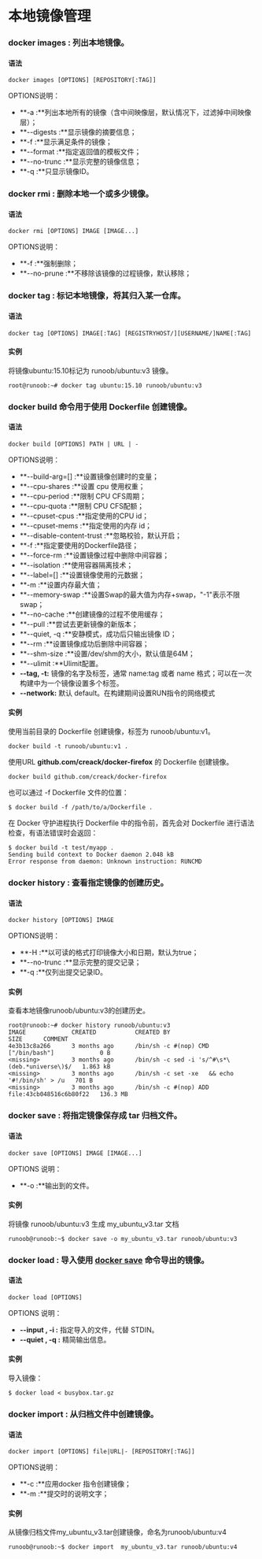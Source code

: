 # 本地镜像管理

### **docker images :** 列出本地镜像。

#### 语法

```text
docker images [OPTIONS] [REPOSITORY[:TAG]]
```

OPTIONS说明：

* **-a :**列出本地所有的镜像（含中间映像层，默认情况下，过滤掉中间映像层）；
* **--digests :**显示镜像的摘要信息；
* **-f :**显示满足条件的镜像；
* **--format :**指定返回值的模板文件；
* **--no-trunc :**显示完整的镜像信息；
* **-q :**只显示镜像ID。

### **docker rmi :** 删除本地一个或多少镜像。

#### 语法

```text
docker rmi [OPTIONS] IMAGE [IMAGE...]
```

OPTIONS说明：

* **-f :**强制删除；
* **--no-prune :**不移除该镜像的过程镜像，默认移除；

### **docker tag :** 标记本地镜像，将其归入某一仓库。

#### 语法

```text
docker tag [OPTIONS] IMAGE[:TAG] [REGISTRYHOST/][USERNAME/]NAME[:TAG]
```

#### 实例

将镜像ubuntu:15.10标记为 runoob/ubuntu:v3 镜像。

```text
root@runoob:~# docker tag ubuntu:15.10 runoob/ubuntu:v3
```



### **docker build** 命令用于使用 Dockerfile 创建镜像。

#### 语法

```text
docker build [OPTIONS] PATH | URL | -
```

OPTIONS说明：

* **--build-arg=\[\] :**设置镜像创建时的变量；
* **--cpu-shares :**设置 cpu 使用权重；
* **--cpu-period :**限制 CPU CFS周期；
* **--cpu-quota :**限制 CPU CFS配额；
* **--cpuset-cpus :**指定使用的CPU id；
* **--cpuset-mems :**指定使用的内存 id；
* **--disable-content-trust :**忽略校验，默认开启；
* **-f :**指定要使用的Dockerfile路径；
* **--force-rm :**设置镜像过程中删除中间容器；
* **--isolation :**使用容器隔离技术；
* **--label=\[\] :**设置镜像使用的元数据；
* **-m :**设置内存最大值；
* **--memory-swap :**设置Swap的最大值为内存+swap，"-1"表示不限swap；
* **--no-cache :**创建镜像的过程不使用缓存；
* **--pull :**尝试去更新镜像的新版本；
* **--quiet, -q :**安静模式，成功后只输出镜像 ID；
* **--rm :**设置镜像成功后删除中间容器；
* **--shm-size :**设置/dev/shm的大小，默认值是64M；
* **--ulimit :**Ulimit配置。
* **--tag, -t:** 镜像的名字及标签，通常 name:tag 或者 name 格式；可以在一次构建中为一个镜像设置多个标签。
* **--network:** 默认 default。在构建期间设置RUN指令的网络模式

#### 实例

使用当前目录的 Dockerfile 创建镜像，标签为 runoob/ubuntu:v1。

```text
docker build -t runoob/ubuntu:v1 . 
```

使用URL **github.com/creack/docker-firefox** 的 Dockerfile 创建镜像。

```text
docker build github.com/creack/docker-firefox
```

也可以通过 -f Dockerfile 文件的位置：

```text
$ docker build -f /path/to/a/Dockerfile .
```

在 Docker 守护进程执行 Dockerfile 中的指令前，首先会对 Dockerfile 进行语法检查，有语法错误时会返回：

```text
$ docker build -t test/myapp .
Sending build context to Docker daemon 2.048 kB
Error response from daemon: Unknown instruction: RUNCMD
```



### **docker history :** 查看指定镜像的创建历史。

#### 语法

```text
docker history [OPTIONS] IMAGE
```

OPTIONS说明：

* **-H :**以可读的格式打印镜像大小和日期，默认为true；
* **--no-trunc :**显示完整的提交记录；
* **-q :**仅列出提交记录ID。

#### 实例

查看本地镜像runoob/ubuntu:v3的创建历史。

```text
root@runoob:~# docker history runoob/ubuntu:v3
IMAGE             CREATED           CREATED BY                                      SIZE      COMMENT
4e3b13c8a266      3 months ago      /bin/sh -c #(nop) CMD ["/bin/bash"]             0 B                 
<missing>         3 months ago      /bin/sh -c sed -i 's/^#\s*\(deb.*universe\)$/   1.863 kB            
<missing>         3 months ago      /bin/sh -c set -xe   && echo '#!/bin/sh' > /u   701 B               
<missing>         3 months ago      /bin/sh -c #(nop) ADD file:43cb048516c6b80f22   136.3 MB
```



### **docker save :** 将指定镜像保存成 tar 归档文件。

#### 语法

```text
docker save [OPTIONS] IMAGE [IMAGE...]
```

OPTIONS 说明：

* **-o :**输出到的文件。

#### 实例

将镜像 runoob/ubuntu:v3 生成 my\_ubuntu\_v3.tar 文档

```text
runoob@runoob:~$ docker save -o my_ubuntu_v3.tar runoob/ubuntu:v3
```



### **docker load :** 导入使用 [docker save](https://www.runoob.com/docker/docker-save-command.html) 命令导出的镜像。

#### 语法

```text
docker load [OPTIONS]
```

OPTIONS 说明：

* **--input , -i :** 指定导入的文件，代替 STDIN。
* **--quiet , -q :** 精简输出信息。

#### 实例

导入镜像：

```text
$ docker load < busybox.tar.gz
```



### **docker import :** 从归档文件中创建镜像。

#### 语法

```text
docker import [OPTIONS] file|URL|- [REPOSITORY[:TAG]]
```

OPTIONS说明：

* **-c :**应用docker 指令创建镜像；
* **-m :**提交时的说明文字；

#### 实例

从镜像归档文件my\_ubuntu\_v3.tar创建镜像，命名为runoob/ubuntu:v4

```text
runoob@runoob:~$ docker import  my_ubuntu_v3.tar runoob/ubuntu:v4  
```



